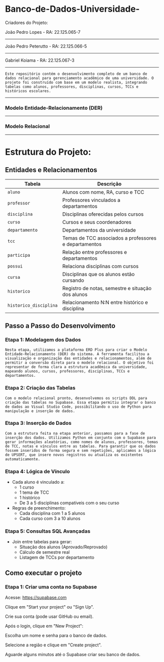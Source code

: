 # Banco-de-Dados-Universidade-

Criadores do Projeto:

João Pedro Lopes - RA: 22.125.065-7
***
João Pedro Peterutto - RA: 22.125.066-5
***
Gabriel Koiama - RA: 22.125.067-3
***

`Este repositório contém o desenvolvimento completo de um banco de dados relacional para gerenciamento acadêmico de uma universidade. O projeto foi construído com base em um modelo realista, integrando tabelas como alunos, professores, disciplinas, cursos, TCCs e históricos escolares.`

---


### Modelo Entidade-Relacionamento (DER)



---

### Modelo Relacional



---


# Estrutura do Projeto:

## Entidades e Relacionamentos

| Tabela        | Descrição |
|---------------|-----------|
| `aluno`       | Alunos com nome, RA, curso e TCC |
| `professor`   | Professores vinculados a departamentos |
| `disciplina`  | Disciplinas oferecidas pelos cursos |
| `curso`       | Cursos e seus coordenadores |
| `departamento`| Departamentos da universidade |
| `tcc`         | Temas de TCC associados a professores e departamentos |
| `participa`   | Relação entre professores e departamentos |
| `possui`      | Relaciona disciplinas com cursos |
| `cursa`       | Disciplinas que os alunos estão cursando |
| `historico`   | Registro de notas, semestre e situação dos alunos |
| `historico_disciplina` | Relacionamento N:N entre histórico e disciplina |


## Passo a Passo do Desenvolvimento

### Etapa 1: Modelagem dos Dados
`Nesta etapa, utilizamos a plataforma ERD Plus para criar o Modelo Entidade-Relacionamento (DER) do sistema. A ferramenta facilitou a visualização e organização das entidades e relacionamentos, além de permitir a conversão direta para o modelo relacional. O objetivo foi representar de forma clara a estrutura acadêmica da universidade, mapeando alunos, cursos, professores, disciplinas, TCCs e departamentos.`

### Etapa 2: Criação das Tabelas
`Com o modelo relacional pronto, desenvolvemos os scripts DDL para criação das tabelas no Supabase. Essa etapa permitiu integrar o banco de dados ao Visual Studio Code, possibilitando o uso de Python para manipulação e inserção de dados.`



### Etapa 3: Inserção de Dados
`Com a estrutura feita na etapa anterior, passamos para a fase de inserção dos dados. Utilizamos Python em conjunto com o Supabase para gerar informações aleatórias, como nomes de alunos, professores, temas de TCC, notas e vínculos entre as tabelas. Para garantir que os dados fossem inseridos de forma segura e sem repetições, aplicamos a lógica de UPSERT, que insere novos registros ou atualiza os existentes automaticamente.`

### Etapa 4: Lógica de Vínculo
- Cada aluno é vinculado a:
  - 1 curso
  - 1 tema de TCC
  - 1 histórico
  - De 3 a 5 disciplinas compatíveis com o seu curso
- Regras de preenchimento:
  - Cada disciplina com 1 a 5 alunos
  - Cada curso com 3 a 10 alunos

### Etapa 5: Consultas SQL Avançadas
- Join entre tabelas para gerar:
  - Situação dos alunos (Aprovado/Reprovado)
  - Cálculo de semestre real
  - Listagem de TCCs por departamento
   

## Como executar o projeto


### Etapa 1: Criar uma conta no Supabase
Acesse: https://supabase.com

Clique em "Start your project" ou "Sign Up".

Crie sua conta (pode usar GitHub ou email).

Após o login, clique em "New Project":

Escolha um nome e senha para o banco de dados.

Selecione a região e clique em "Create project".

Aguarde alguns minutos até o Supabase criar seu banco de dados.
